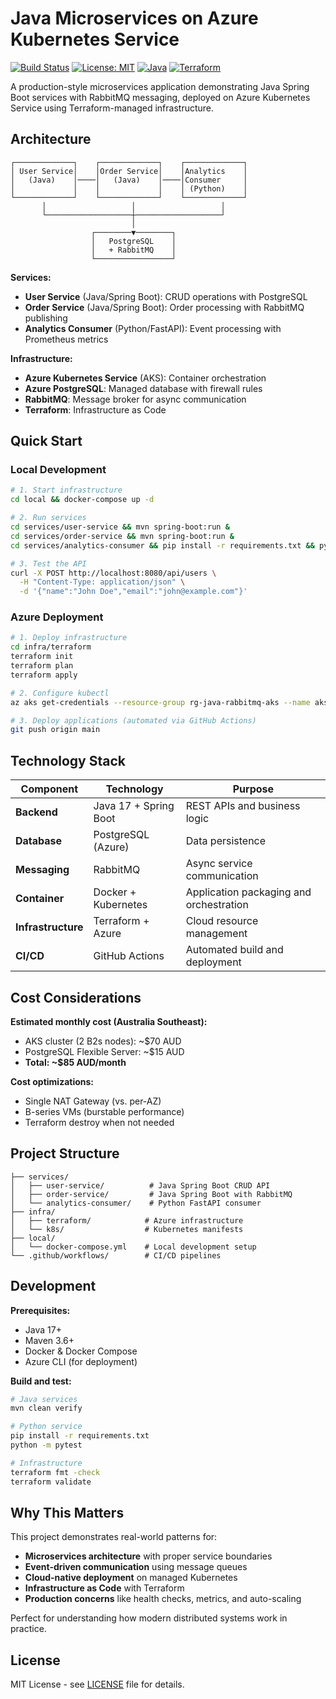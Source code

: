 # Java Microservices on Azure Kubernetes Service

[![Build Status](https://github.com/Simodalstix/java-rabbitmq-aks/workflows/CI%2FCD%20Pipeline/badge.svg)](https://github.com/Simodalstix/java-rabbitmq-aks/actions)
[![License: MIT](https://img.shields.io/badge/License-MIT-yellow.svg)](https://opensource.org/licenses/MIT)
[![Java](https://img.shields.io/badge/Java-17-orange.svg)](https://openjdk.java.net/projects/jdk/17/)
[![Terraform](https://img.shields.io/badge/Terraform-1.6+-blue.svg)](https://www.terraform.io/)

A production-style microservices application demonstrating Java Spring Boot services with RabbitMQ messaging, deployed on Azure Kubernetes Service using Terraform-managed infrastructure.

## Architecture

```
┌─────────────┐    ┌─────────────┐    ┌─────────────┐
│ User Service│    │Order Service│    │Analytics    │
│   (Java)    │────│   (Java)    │────│Consumer     │
│             │    │             │    │ (Python)    │
└─────────────┘    └─────────────┘    └─────────────┘
       │                   │                   │
       └───────────────────┼───────────────────┘
                           │
                  ┌────────▼────────┐
                  │   PostgreSQL    │
                  │   + RabbitMQ    │
                  └─────────────────┘
```

**Services:**
- **User Service** (Java/Spring Boot): CRUD operations with PostgreSQL
- **Order Service** (Java/Spring Boot): Order processing with RabbitMQ publishing  
- **Analytics Consumer** (Python/FastAPI): Event processing with Prometheus metrics

**Infrastructure:**
- **Azure Kubernetes Service** (AKS): Container orchestration
- **Azure PostgreSQL**: Managed database with firewall rules
- **RabbitMQ**: Message broker for async communication
- **Terraform**: Infrastructure as Code

## Quick Start

### Local Development

```bash
# 1. Start infrastructure
cd local && docker-compose up -d

# 2. Run services
cd services/user-service && mvn spring-boot:run &
cd services/order-service && mvn spring-boot:run &
cd services/analytics-consumer && pip install -r requirements.txt && python main.py &

# 3. Test the API
curl -X POST http://localhost:8080/api/users \
  -H "Content-Type: application/json" \
  -d '{"name":"John Doe","email":"john@example.com"}'
```

### Azure Deployment

```bash
# 1. Deploy infrastructure
cd infra/terraform
terraform init
terraform plan
terraform apply

# 2. Configure kubectl
az aks get-credentials --resource-group rg-java-rabbitmq-aks --name aks-java-rabbitmq

# 3. Deploy applications (automated via GitHub Actions)
git push origin main
```

## Technology Stack

| Component | Technology | Purpose |
|-----------|------------|---------|
| **Backend** | Java 17 + Spring Boot | REST APIs and business logic |
| **Database** | PostgreSQL (Azure) | Data persistence |
| **Messaging** | RabbitMQ | Async service communication |
| **Container** | Docker + Kubernetes | Application packaging and orchestration |
| **Infrastructure** | Terraform + Azure | Cloud resource management |
| **CI/CD** | GitHub Actions | Automated build and deployment |

## Cost Considerations

**Estimated monthly cost (Australia Southeast):**
- AKS cluster (2 B2s nodes): ~$70 AUD
- PostgreSQL Flexible Server: ~$15 AUD  
- **Total: ~$85 AUD/month**

**Cost optimizations:**
- Single NAT Gateway (vs. per-AZ)
- B-series VMs (burstable performance)
- Terraform destroy when not needed

## Project Structure

```
├── services/
│   ├── user-service/          # Java Spring Boot CRUD API
│   ├── order-service/         # Java Spring Boot with RabbitMQ
│   └── analytics-consumer/    # Python FastAPI consumer
├── infra/
│   ├── terraform/            # Azure infrastructure
│   └── k8s/                  # Kubernetes manifests
├── local/
│   └── docker-compose.yml    # Local development setup
└── .github/workflows/        # CI/CD pipelines
```

## Development

**Prerequisites:**
- Java 17+
- Maven 3.6+
- Docker & Docker Compose
- Azure CLI (for deployment)

**Build and test:**
```bash
# Java services
mvn clean verify

# Python service  
pip install -r requirements.txt
python -m pytest

# Infrastructure
terraform fmt -check
terraform validate
```

## Why This Matters

This project demonstrates real-world patterns for:
- **Microservices architecture** with proper service boundaries
- **Event-driven communication** using message queues
- **Cloud-native deployment** on managed Kubernetes
- **Infrastructure as Code** with Terraform
- **Production concerns** like health checks, metrics, and auto-scaling

Perfect for understanding how modern distributed systems work in practice.

## License

MIT License - see [LICENSE](LICENSE) file for details.